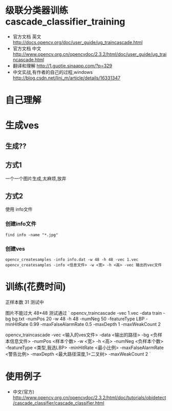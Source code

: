 # 级联分类器训练 cascade_classifier_training

* 官方文档 英文 http://docs.opencv.org/doc/user_guide/ug_traincascade.html
* 官方文档 中文 http://www.opencv.org.cn/opencvdoc/2.3.2/html/doc/user_guide/ug_traincascade.html
* 翻译和理解 http://1.guotie.sinaapp.com/?p=329
* 中文实战,有作者的自己的过程,windows http://blog.csdn.net/linj_m/article/details/16331347

# 自己理解

# 生成ves

## 生成??

## 方式1

一个一个图片生成,太麻烦,放弃

## 方式2

使用 info文件

### 创建info文件

    find info -name "*.jpg" 

### 创建ves

    opencv_createsamples -info info.dat -w 48 -h 48 -vec 1.vec
    opencv_createsamples -info <信息文件> -w <宽> -h <高> -vec 输出的vec文件


# 训练(花费时间)
正样本数 31 测试中

图片不能过大 48*48 测试通过
`
   opencv_traincascade -vec 1.vec -data train -bg bg.txt 
   -numPos 20 -w 48 -h 48 -numNeg 50 -featureType LBP 
   -minHitRate 0.99 -maxFalseAlarmRate 0.5 -maxDepth 1 -maxWeakCount 2


   opencv_traincascade -vec <输入的ves文件> -data <输出的路径> -bg <负样本信息文件> 
   -numPos <样本个数> -w <宽> -h <高> -numNeg <负样本个数> -featureType <类型,我选LBP> 
   -minHitRate <最小比例> -maxFalseAlarmRate <警告比例> -maxDepth <最大路径深度,1=二叉树> -maxWeakCount 2
`

# 使用例子 

* 中文(官方)  http://www.opencv.org.cn/opencvdoc/2.3.2/html/doc/tutorials/objdetect/cascade_classifier/cascade_classifier.html